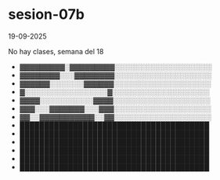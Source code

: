 # sesion-07b

19-09-2025

No hay clases, semana del 18

- ▓▓▓▓▓▓▓▓▓░▓▓▓▓▓▓▓▓▓░░░░░░░░░░░░░░░░░░░░
- ▓▓▓▓▓▓▓▓░░░▓▓▓▓▓▓▓▓░░░░░░░░░░░░░░░░░░░░
- ▓▓▓▓▓▓░░░░░░░▓▓▓▓▓▓░░░░░░░░░░░░░░░░░░░░
- ▓░░░░░░░░░░░░░░░░░▓░░░░░░░░░░░░░░░░░░░░
- ▓▓▓▓░░░░░░░░░░░▓▓▓▓░░░░░░░░░░░░░░░░░░░░
- ▓▓▓░░░▓▓▓▓▓▓▓░░░▓▓▓░░░░░░░░░░░░░░░░░░░░
- ▓▓░░▓▓▓▓▓▓▓▓▓▓▓░░▓▓░░░░░░░░░░░░░░░░░░░░
- ███████████████████████████████████████
- ███████████████████████████████████████
- ███████████████████████████████████████
- ███████████████████████████████████████
- ███████████████████████████████████████
- ███████████████████████████████████████
